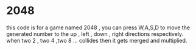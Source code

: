 # 2048

this code is for a game named 2048 , you can press W,A,S,D to move the generated number to the up , left , down , right directions respectively.
when two 2 , two 4 ,two 8 ... collides then it gets merged and multiplied.
